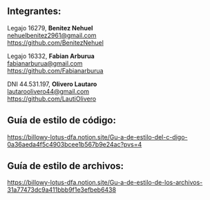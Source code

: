 ## **Integrantes:**

Legajo 16279, **Benitez Nehuel**  
[nehuelbenitez2961@gmail.com](mailto:nehuelbenitez2961@gmail.com)  
https://github.com/BenitezNehuel

Legajo 16332, **Fabian Arburua**  
fabianarburua@gmail.com  
https://github.com/Fabianarburua  

DNI 44.531.197, **Olivero Lautaro**  
[lautaroolivero44@gmail.com](mailto:lautaroolivero44@gmail.com)  
https://github.com/LautiOlivero  


## **Guía de estilo de código:**

https://billowy-lotus-dfa.notion.site/Gu-a-de-estilo-del-c-digo-0a36aeda4f5c4903bcee1b567b9e24ac?pvs=4

## **Guía de estilo de archivos:**

https://billowy-lotus-dfa.notion.site/Gu-a-de-estilo-de-los-archivos-31a77473dc9a411bbb9f1e3efbeb6438
